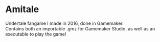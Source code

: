 # Amitale
Undertale fangame I made in 2016, done in Gamemaker.<br/>
Contains both an importable .gmz for Gamemaker Studio, as well as an executable to play the game!
